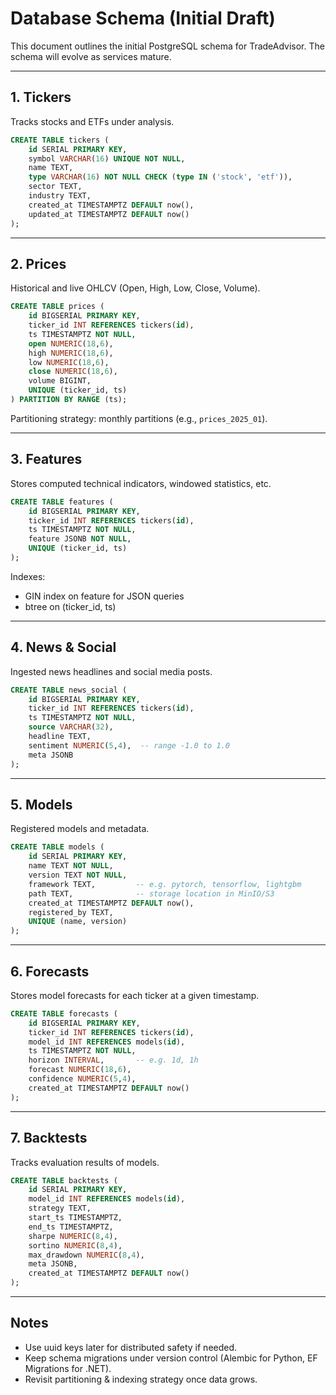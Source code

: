 # Database Schema (Initial Draft)

This document outlines the initial PostgreSQL schema for TradeAdvisor.
The schema will evolve as services mature.

---

## 1. Tickers
Tracks stocks and ETFs under analysis.

```sql
CREATE TABLE tickers (
    id SERIAL PRIMARY KEY,
    symbol VARCHAR(16) UNIQUE NOT NULL,
    name TEXT,
    type VARCHAR(16) NOT NULL CHECK (type IN ('stock', 'etf')),
    sector TEXT,
    industry TEXT,
    created_at TIMESTAMPTZ DEFAULT now(),
    updated_at TIMESTAMPTZ DEFAULT now()
);
```

---

## 2. Prices
Historical and live OHLCV (Open, High, Low, Close, Volume).

```sql
CREATE TABLE prices (
    id BIGSERIAL PRIMARY KEY,
    ticker_id INT REFERENCES tickers(id),
    ts TIMESTAMPTZ NOT NULL,
    open NUMERIC(18,6),
    high NUMERIC(18,6),
    low NUMERIC(18,6),
    close NUMERIC(18,6),
    volume BIGINT,
    UNIQUE (ticker_id, ts)
) PARTITION BY RANGE (ts);
```

Partitioning strategy: monthly partitions (e.g., `prices_2025_01`).

---

## 3. Features
Stores computed technical indicators, windowed statistics, etc.

```sql
CREATE TABLE features (
    id BIGSERIAL PRIMARY KEY,
    ticker_id INT REFERENCES tickers(id),
    ts TIMESTAMPTZ NOT NULL,
    feature JSONB NOT NULL,
    UNIQUE (ticker_id, ts)
);
```

Indexes:
- GIN index on feature for JSON queries
- btree on (ticker_id, ts)

---

## 4. News & Social
Ingested news headlines and social media posts.

```sql
CREATE TABLE news_social (
    id BIGSERIAL PRIMARY KEY,
    ticker_id INT REFERENCES tickers(id),
    ts TIMESTAMPTZ NOT NULL,
    source VARCHAR(32),
    headline TEXT,
    sentiment NUMERIC(5,4),  -- range -1.0 to 1.0
    meta JSONB
);
```

---

## 5. Models
Registered models and metadata.

```sql
CREATE TABLE models (
    id SERIAL PRIMARY KEY,
    name TEXT NOT NULL,
    version TEXT NOT NULL,
    framework TEXT,         -- e.g. pytorch, tensorflow, lightgbm
    path TEXT,              -- storage location in MinIO/S3
    created_at TIMESTAMPTZ DEFAULT now(),
    registered_by TEXT,
    UNIQUE (name, version)
);
```

---

## 6. Forecasts
Stores model forecasts for each ticker at a given timestamp.

```sql
CREATE TABLE forecasts (
    id BIGSERIAL PRIMARY KEY,
    ticker_id INT REFERENCES tickers(id),
    model_id INT REFERENCES models(id),
    ts TIMESTAMPTZ NOT NULL,
    horizon INTERVAL,       -- e.g. 1d, 1h
    forecast NUMERIC(18,6),
    confidence NUMERIC(5,4),
    created_at TIMESTAMPTZ DEFAULT now()
);
```

---

## 7. Backtests
Tracks evaluation results of models.

```sql
CREATE TABLE backtests (
    id SERIAL PRIMARY KEY,
    model_id INT REFERENCES models(id),
    strategy TEXT,
    start_ts TIMESTAMPTZ,
    end_ts TIMESTAMPTZ,
    sharpe NUMERIC(8,4),
    sortino NUMERIC(8,4),
    max_drawdown NUMERIC(8,4),
    meta JSONB,
    created_at TIMESTAMPTZ DEFAULT now()
);
```

---

## Notes
- Use uuid keys later for distributed safety if needed.
- Keep schema migrations under version control (Alembic for Python, EF Migrations for .NET).
- Revisit partitioning & indexing strategy once data grows.

